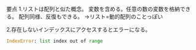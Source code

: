 要点
1.リストは配列と似た概念。
  変数を含める。任意の数の変数を格納できる。
  配列同様、反復もできる。
  →リスト=動的配列のことっぽい

2.存在しないインデックスにアクセスするとエラーになる。
```python
IndexError: list index out of range
```
